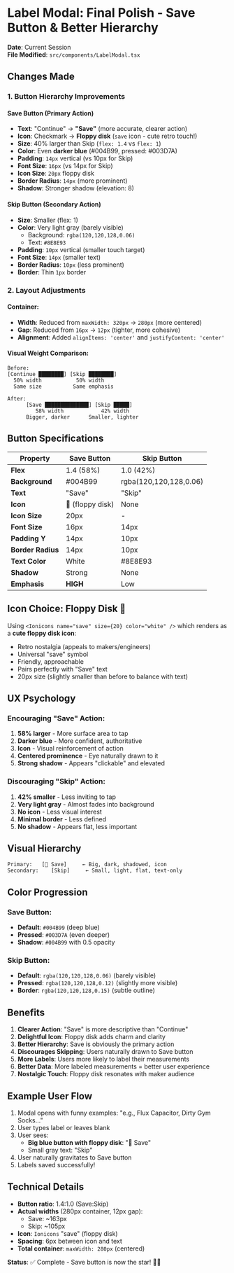 # Label Modal: Final Polish - Save Button & Better Hierarchy

**Date**: Current Session  
**File Modified**: `src/components/LabelModal.tsx`

## Changes Made

### 1. Button Hierarchy Improvements

#### Save Button (Primary Action)
- **Text**: "Continue" → **"Save"** (more accurate, clearer action)
- **Icon**: Checkmark → **Floppy disk** (`save` icon - cute retro touch!)
- **Size**: 40% larger than Skip (`flex: 1.4` vs `flex: 1`)
- **Color**: Even **darker blue** (#004B99, pressed: #003D7A)
- **Padding**: `14px` vertical (vs 10px for Skip)
- **Font Size**: `16px` (vs 14px for Skip)
- **Icon Size**: `20px` floppy disk
- **Border Radius**: `14px` (more prominent)
- **Shadow**: Stronger shadow (elevation: 8)

#### Skip Button (Secondary Action)
- **Size**: Smaller (flex: 1)
- **Color**: Very light gray (barely visible)
  - Background: `rgba(120,120,128,0.06)`
  - Text: `#8E8E93`
- **Padding**: `10px` vertical (smaller touch target)
- **Font Size**: `14px` (smaller text)
- **Border Radius**: `10px` (less prominent)
- **Border**: Thin `1px` border

### 2. Layout Adjustments

#### Container:
- **Width**: Reduced from `maxWidth: 320px` → `280px` (more centered)
- **Gap**: Reduced from `16px` → `12px` (tighter, more cohesive)
- **Alignment**: Added `alignItems: 'center'` and `justifyContent: 'center'`

#### Visual Weight Comparison:
```
Before:
[Continue ████████] [Skip ████████]
  50% width           50% width
  Same size          Same emphasis

After:
      [Save ██████████████] [Skip █████]
         58% width            42% width
      Bigger, darker      Smaller, lighter
```

## Button Specifications

| Property | Save Button | Skip Button |
|----------|-------------|-------------|
| **Flex** | 1.4 (58%) | 1.0 (42%) |
| **Background** | #004B99 | rgba(120,120,128,0.06) |
| **Text** | "Save" | "Skip" |
| **Icon** | 💾 (floppy disk) | None |
| **Icon Size** | 20px | - |
| **Font Size** | 16px | 14px |
| **Padding Y** | 14px | 10px |
| **Border Radius** | 14px | 10px |
| **Text Color** | White | #8E8E93 |
| **Shadow** | Strong | None |
| **Emphasis** | **HIGH** | Low |

## Icon Choice: Floppy Disk 💾

Using `<Ionicons name="save" size={20} color="white" />` which renders as a **cute floppy disk icon**:
- Retro nostalgia (appeals to makers/engineers)
- Universal "save" symbol
- Friendly, approachable
- Pairs perfectly with "Save" text
- 20px size (slightly smaller than before to balance with text)

## UX Psychology

### Encouraging "Save" Action:
1. **58% larger** - More surface area to tap
2. **Darker blue** - More confident, authoritative
3. **Icon** - Visual reinforcement of action
4. **Centered prominence** - Eye naturally drawn to it
5. **Strong shadow** - Appears "clickable" and elevated

### Discouraging "Skip" Action:
1. **42% smaller** - Less inviting to tap
2. **Very light gray** - Almost fades into background
3. **No icon** - Less visual interest
4. **Minimal border** - Less defined
5. **No shadow** - Appears flat, less important

## Visual Hierarchy

```
Primary:   [💾 Save]     ← Big, dark, shadowed, icon
Secondary:    [Skip]     ← Small, light, flat, text-only
```

## Color Progression

### Save Button:
- **Default**: `#004B99` (deep blue)
- **Pressed**: `#003D7A` (even deeper)
- **Shadow**: `#004B99` with 0.5 opacity

### Skip Button:
- **Default**: `rgba(120,120,128,0.06)` (barely visible)
- **Pressed**: `rgba(120,120,128,0.12)` (slightly more visible)
- **Border**: `rgba(120,120,128,0.15)` (subtle outline)

## Benefits

1. **Clearer Action**: "Save" is more descriptive than "Continue"
2. **Delightful Icon**: Floppy disk adds charm and clarity
3. **Better Hierarchy**: Save is obviously the primary action
4. **Discourages Skipping**: Users naturally drawn to Save button
5. **More Labels**: Users more likely to label their measurements
6. **Better Data**: More labeled measurements = better user experience
7. **Nostalgic Touch**: Floppy disk resonates with maker audience

## Example User Flow

1. Modal opens with funny examples: "e.g., Flux Capacitor, Dirty Gym Socks..."
2. User types label or leaves blank
3. User sees:
   - **Big blue button with floppy disk**: "💾 Save"
   - Small gray text: "Skip"
4. User naturally gravitates to Save button
5. Labels saved successfully!

## Technical Details

- **Button ratio**: 1.4:1.0 (Save:Skip)
- **Actual widths** (280px container, 12px gap):
  - Save: ~163px
  - Skip: ~105px
- **Icon**: `Ionicons` "save" (floppy disk)
- **Spacing**: 6px between icon and text
- **Total container**: `maxWidth: 280px` (centered)

**Status**: ✅ Complete - Save button is now the star! 💾✨
